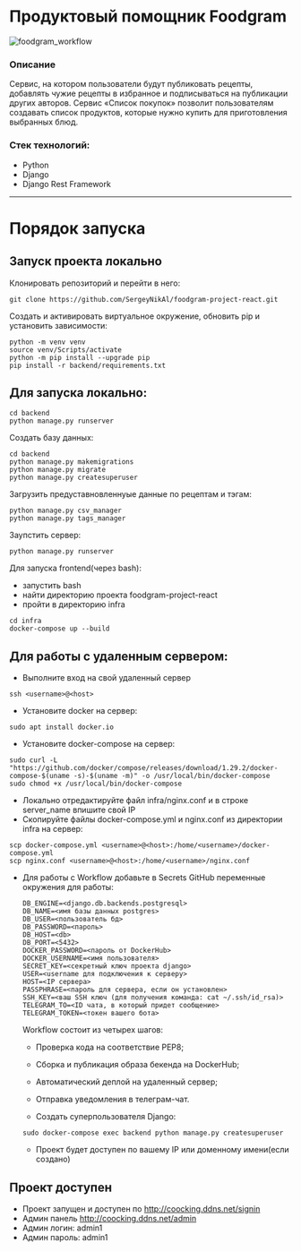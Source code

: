 # Продуктовый помощник Foodgram

![foodgram_workflow](https://github.com/SergeyNikAl/foodgram-project-react/actions/workflows/foodgram_workflow.yml/badge.svg)


### Описание
Сервис, на котором пользователи будут публиковать рецепты, добавлять чужие рецепты в избранное и подписываться на публикации других авторов. Сервис «Список покупок» позволит пользователям создавать список продуктов, которые нужно купить для приготовления выбранных блюд.

### Стек технологий:
- Python
- Django
- Django Rest Framework
---

# Порядок запуска
## Запуск проекта локально
Клонировать репозиторий и перейти в него:
```
git clone https://github.com/SergeyNikAl/foodgram-project-react.git
```

Создать и активировать виртуальное окружение, обновить pip и установить зависимости:
```
python -m venv venv
source venv/Scripts/activate
python -m pip install --upgrade pip
pip install -r backend/requirements.txt
```

## Для запуска локально:
```
cd backend
python manage.py runserver
```

Создать базу данных:
```
cd backend
python manage.py makemigrations
python manage.py migrate
python manage.py createsuperuser
```

Загрузить предуставновленнуые данные по рецептам и тэгам:
```
python manage.py csv_manager
python manage.py tags_manager
```

Заупстить сервер:
```
python manage.py runserver
```

Для запуска frontend(через bash):
- запустить bash
- найти директорию проекта foodgram-project-react
- пройти в директорию infra
```
cd infra
docker-compose up --build
```

## Для работы с удаленным сервером:
* Выполните вход на свой удаленный сервер
```
ssh <username>@<host>
```

* Установите docker на сервер:
```
sudo apt install docker.io 
```
* Установите docker-compose на сервер:
```
sudo curl -L "https://github.com/docker/compose/releases/download/1.29.2/docker-compose-$(uname -s)-$(uname -m)" -o /usr/local/bin/docker-compose
sudo chmod +x /usr/local/bin/docker-compose
```
* Локально отредактируйте файл infra/nginx.conf и в строке server_name впишите свой IP
* Скопируйте файлы docker-compose.yml и nginx.conf из директории infra на сервер:
```
scp docker-compose.yml <username>@<host>:/home/<username>/docker-compose.yml
scp nginx.conf <username>@<host>:/home/<username>/nginx.conf
```
* Для работы с Workflow добавьте в Secrets GitHub переменные окружения для работы:
    ```
    DB_ENGINE=<django.db.backends.postgresql>
    DB_NAME=<имя базы данных postgres>
    DB_USER=<пользователь бд>
    DB_PASSWORD=<пароль>
    DB_HOST=<db>
    DB_PORT=<5432>
    DOCKER_PASSWORD=<пароль от DockerHub>
    DOCKER_USERNAME=<имя пользователя>
    SECRET_KEY=<секретный ключ проекта django>
    USER=<username для подключения к серверу>
    HOST=<IP сервера>
    PASSPHRASE=<пароль для сервера, если он установлен>
    SSH_KEY=<ваш SSH ключ (для получения команда: cat ~/.ssh/id_rsa)>
    TELEGRAM_TO=<ID чата, в который придет сообщение>
    TELEGRAM_TOKEN=<токен вашего бота>
    ```
    Workflow состоит из четырех шагов:
     - Проверка кода на соответствие PEP8;
     - Сборка и публикация образа бекенда на DockerHub;
     - Автоматический деплой на удаленный сервер;
     - Отправка уведомления в телеграм-чат.  
  
    - Создать суперпользователя Django:
    ```
    sudo docker-compose exec backend python manage.py createsuperuser
    ```
    - Проект будет доступен по вашему IP или доменному имени(если создано)

## Проект доступен
- Проект запущен и доступен по http://coocking.ddns.net/signin
- Админ панель http://coocking.ddns.net/admin
- Админ логин: admin1
- Админ пароль: admin1
